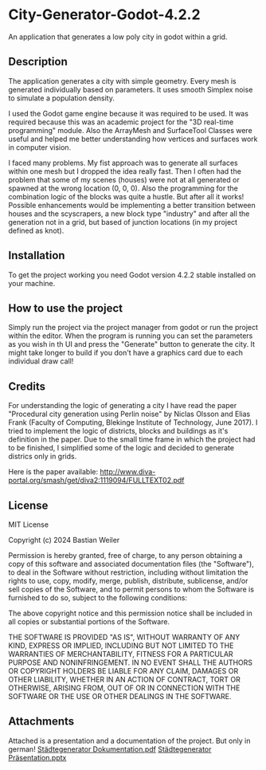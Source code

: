 # City-Generator-Godot-4.2.2
An application that generates a low poly city in godot within a grid.
## Description
The application generates a city with simple geometry. Every mesh is generated individually based on parameters. It uses smooth Simplex noise to simulate a population density. 

I used the Godot game engine because it was required to be used. It was required because this was an academic project for the "3D real-time programming" module. Also the ArrayMesh and SurfaceTool Classes were useful and helped me better understanding how vertices and surfaces work in computer vision.

I faced many problems. My fist approach was to generate all surfaces within one mesh but I dropped the idea really fast. Then I often had the problem that some of my scenes (houses) were not at all generated or spawned at the wrong location (0, 0, 0). Also the programming for the combination logic of the blocks was quite a hustle. But after all it works! Possible enhancements would be implementing a better transition between houses and the scyscrapers, a new block type "industry" and after all the generation not in a grid, but based of junction locations (in my project defined as knot).
## Installation
To get the project working you need Godot version 4.2.2 stable installed on your machine.
## How to use the project
Simply run the project via the project manager from godot or run the project within the editor.
When the program is running you can set the parameters as you wish in th UI and press the "Generate" button to generate the city. It might take longer to build if you don't have a graphics card due to each individual draw call!
## Credits
For understanding the logic of generating a city I have read the paper "Procedural city generation using Perlin noise" by Niclas Olsson and Elias Frank (Faculty of Computing, Blekinge Institute of Technology, June 2017). I tried to implement the logic of districts, blocks and buildings as it's definition in the paper. Due to the small time frame in which the project had to be finished, I simplified some of the logic and decided to generate districs only in grids.

Here is the paper available: http://www.diva-portal.org/smash/get/diva2:1119094/FULLTEXT02.pdf
## License
MIT License

Copyright (c) 2024 Bastian Weiler

Permission is hereby granted, free of charge, to any person obtaining a copy
of this software and associated documentation files (the "Software"), to deal
in the Software without restriction, including without limitation the rights
to use, copy, modify, merge, publish, distribute, sublicense, and/or sell
copies of the Software, and to permit persons to whom the Software is
furnished to do so, subject to the following conditions:

The above copyright notice and this permission notice shall be included in all
copies or substantial portions of the Software.

THE SOFTWARE IS PROVIDED "AS IS", WITHOUT WARRANTY OF ANY KIND, EXPRESS OR
IMPLIED, INCLUDING BUT NOT LIMITED TO THE WARRANTIES OF MERCHANTABILITY,
FITNESS FOR A PARTICULAR PURPOSE AND NONINFRINGEMENT. IN NO EVENT SHALL THE
AUTHORS OR COPYRIGHT HOLDERS BE LIABLE FOR ANY CLAIM, DAMAGES OR OTHER
LIABILITY, WHETHER IN AN ACTION OF CONTRACT, TORT OR OTHERWISE, ARISING FROM,
OUT OF OR IN CONNECTION WITH THE SOFTWARE OR THE USE OR OTHER DEALINGS IN THE
SOFTWARE.
## Attachments
Attached is a presentation and a documentation of the project. But only in german!
[Städtegenerator Dokumentation.pdf](https://github.com/user-attachments/files/16367825/Stadtegenerator.Dokumentation.pdf)
[Städtegenerator Präsentation.pptx](https://github.com/user-attachments/files/16367830/Stadtegenerator.Prasentation.pptx)
